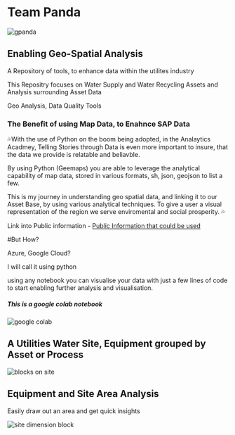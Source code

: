 # Team Panda
![gpanda](https://user-images.githubusercontent.com/98616502/171995107-0ec3b891-89b6-4fe6-9969-858381258d22.PNG)

## Enabling Geo-Spatial Analysis

A Repository of tools, to enhance data within the utilites industry 

This Repositry focuses on Water Supply and Water Recycling Assets and Analysis surrounding Asset Data

Geo Analysis, 
Data Quality Tools 


### **The Benefit of using Map Data, to Enahnce SAP Data**

💦With the use of Python on the boom being adopted, in the Analaytics Acadmey, Telling Stories through Data is even more important to insure, that the data we provide is relatable and beliavble. 

By using Python (Geemaps) you are able to leverage the analytical capability of map data, stored in various formats, sh, json, geojson to list a few.

This is my journey in understanding geo spatial data, and linking it to our Asset Base, by using various analytical techniques. To give a user a visual representation of the region we serve enviromental and social prosperity.
💦



Link into Public information - [Public Information that could be used](https://uwwtd.eu/United-Kingdom/treatment-plant/ukenanawtp000002/2012)

#But How?


Azure, Google Cloud? 

I will call it using python 

using any notebook you can visualise your data with just a few lines of code to start enabling further analysis and visualisation. 

##### This is a google colab notebook

![google colab](https://user-images.githubusercontent.com/98616502/171998861-1b1f4ce2-90bd-49bd-9179-c524099823bc.PNG)


## A Utilities Water Site, Equipment grouped by Asset or Process

![blocks on site](https://user-images.githubusercontent.com/98616502/171998442-396e6554-9c27-4189-9838-2079e2d80fc6.PNG)



## Equipment and Site Area Analysis 

Easily draw out an area and get quick insights 

![site dimension block](https://user-images.githubusercontent.com/98616502/171998444-0fbf1ac7-ce7c-4737-aa37-3fc72f123a92.PNG)

